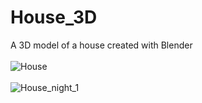 # House_3D
A 3D model of a house created with Blender
<br />
<br />
![House](https://github.com/user-attachments/assets/26169ef8-e7fb-48eb-b973-c1846e891136)
<br />
<br />
![House_night_1](https://github.com/user-attachments/assets/8c9cf8d5-7193-4999-8af4-ef464065c14f)
